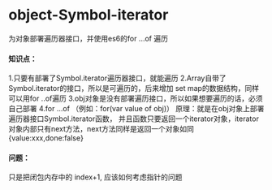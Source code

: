 # object-Symbol-iterator
为对象部署遍历器接口，并使用es6的for ...of 遍历

#### 知识点：
1.只要有部署了Symbol.iterator遍历器接口，就能遍历
2.Array自带了Symbol.iterator的接口，所以是可遍历的，后来增加 set map的数据结构，同样可以用for ..of遍历
3.obj对象是没有部署遍历接口，所以如果想要遍历的话，必须自己部署
4.for ...of  （例如：for(var value of obj)） 原理：就是在obj对象上部署遍历器接口Symbol.iterator函数，
并且函数只要返回一个iterator对象，iterator对象内部只有next方法，next方法同样是返回一个对象如同{value:xxx,done:false}


#### 问题：
只是把闭包内存中的 index+1,
应该如何考虑指针的问题
